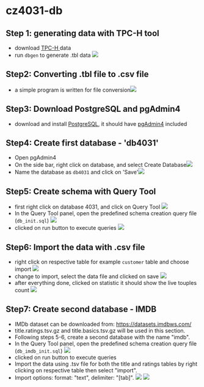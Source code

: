 # cz4031-db

## Step 1: generating data with TPC-H tool

- download [TPC-H ](http://www.tpc.org/tpc_documents_current_versions/current_specifications5.asp) data
- run `dbgen` to generate .tbl data
  <img src="pictures/1-data generation.png"/>

## Step2: Converting .tbl file to .csv file

- a simple program is written for file conversion<img src="pictures/2-convert csv file.png"/>

## Step3: Download PostgreSQL and pgAdmin4

- download and install [PostgreSQL](https://www.postgresql.org/), it should have [pgAdmin4](https://www.pgadmin.org/) included

## Step4: Create first database - 'db4031'

- Open pgAdmin4
- On the side bar, right click on database, and select Create Database<img src="pictures/3-create db menu.png"/>
- Name the database as `db4031` and click on 'Save'<img src="pictures/4-create db.png"/>

## Step5: Create schema with Query Tool

- first right click on database 4031, and click on Query Tool
  <img src="pictures/5-query tool.png"/>
- In the Query Tool panel, open the predefined schema creation query file (`db_init.sql`)
  <img src="pictures/6-open query file.png"/>
- clicked on run button to execute queries
  <img src="pictures/7-run query.png"/>

## Step6: Import the data with .csv file

- right click on respective table for example `customer` table and choose import
  <img src="pictures/8-import csv.png"/>
- change to import, select the data file and clicked on save
  <img src="pictures/9-select importing file.png"/>
- after everything done, clicked on statistic it should show the live touples count
  <img src="pictures/10-done.png"/>

## Step7: Create second database - IMDB

- IMDb dataset can be downloaded from: https://datasets.imdbws.com/
- title.ratings.tsv.gz and title.basics.tsv.gz will be used in this section.
- Following steps 5-6, create a second database with the name "imdb".
- In the Query Tool panel, open the predefined schema creation query file (`db_imdb_init.sql`)
  <img src="pictures/IMDb2-create table using query tool.png"/>
- clicked on run button to execute queries
- Import the data using .tsv file for both the title and ratings tables by right clicking on respective table then select "import".
- Import options: format: "text", delimiter: "[tab]".
  <img src="pictures/IMDb3-import tsv file (title).png"/>
  <img src="pictures/IMDb4-import tsv file (ratings).png"/>
